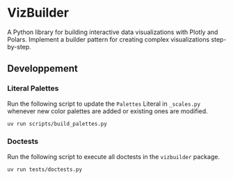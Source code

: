 # VizBuilder

A Python library for building interactive data visualizations with Plotly and Polars.
Implement a builder pattern for creating complex visualizations step-by-step.

## Developpement

### Literal Palettes

Run the following script to update the `Palettes` Literal in `_scales.py` whenever new color palettes are added or existing ones are modified.

```bash
uv run scripts/build_palettes.py
```

### Doctests

Run the following script to execute all doctests in the `vizbuilder` package.

```bash
uv run tests/doctests.py
```
